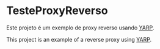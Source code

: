 # TesteProxyReverso

Este projeto é um exemplo de proxy reverso usando [YARP](https://github.com/microsoft/reverse-proxy).


This project is an example of a reverse proxy using [YARP](https://github.com/microsoft/reverse-proxy).
